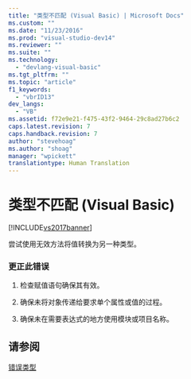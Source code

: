 ```yaml
---
title: "类型不匹配 (Visual Basic) | Microsoft Docs"
ms.custom: ""
ms.date: "11/23/2016"
ms.prod: "visual-studio-dev14"
ms.reviewer: ""
ms.suite: ""
ms.technology: 
  - "devlang-visual-basic"
ms.tgt_pltfrm: ""
ms.topic: "article"
f1_keywords: 
  - "vbrID13"
dev_langs: 
  - "VB"
ms.assetid: f72e9e21-f475-43f2-9464-29c8ad27b6c2
caps.latest.revision: 7
caps.handback.revision: 7
author: "stevehoag"
ms.author: "shoag"
manager: "wpickett"
translationtype: Human Translation
---
```

# 类型不匹配 (Visual Basic)
[!INCLUDE[vs2017banner](../../../csharp/includes/vs2017banner.md)]

尝试使用无效方法将值转换为另一种类型。  
  
### 更正此错误  
  
1.  检查赋值语句确保其有效。  
  
2.  确保未将对象传递给要求单个属性或值的过程。  
  
3.  确保未在需要表达式的地方使用模块或项目名称。  
  
## 请参阅  
 [错误类型](../../../visual-basic/programming-guide/language-features/error-types.md)